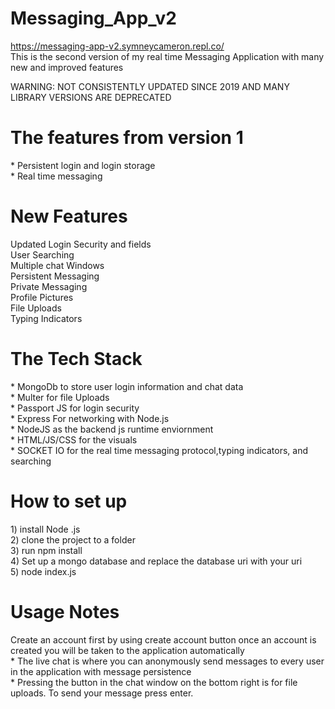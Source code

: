 # Messaging_App_v2
https://messaging-app-v2.symneycameron.repl.co/
<br>This is the second version of my real time Messaging Application with many new and improved features

WARNING: NOT CONSISTENTLY UPDATED SINCE 2019 AND MANY LIBRARY VERSIONS ARE DEPRECATED


<h1>The features from version 1</h1>
* Persistent login and login storage<br>
* Real time messaging<br>

<h1>New Features</h1>
Updated Login Security and fields<br>
User Searching<br>
Multiple chat Windows<br>
Persistent Messaging<br>
Private Messaging<br>
Profile Pictures<br>
File Uploads<br>
Typing Indicators<br>



<h1> The Tech Stack</h1>
* MongoDb to store user login information and chat data<br>
* Multer for file Uploads<br>
* Passport JS for login security<br>
* Express For networking with Node.js<br>
* NodeJS as the backend js runtime enviornment<br>
* HTML/JS/CSS for the visuals<br>
* SOCKET IO for the real time messaging protocol,typing indicators, and searching<br>
<h1>How to set up</h1>
1) install Node .js<br>
2) clone the project to a folder<br>
3) run npm install<br>
4) Set up a mongo database and replace the database uri with your uri<br>
5) node index.js<br>


<h1> Usage Notes</h1>
Create an account first by using create account button once an account is created you will be taken to the application automatically <br>
* The live chat is where you can anonymously send messages to every user in the application with message persistence<br>
* Pressing the button in the chat window on the bottom right is for file uploads. To send your message press enter.



